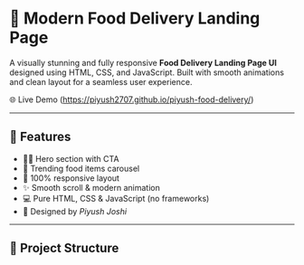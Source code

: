 # 🍔 Modern Food Delivery Landing Page

A visually stunning and fully responsive **Food Delivery Landing Page UI** designed using HTML, CSS, and JavaScript. Built with smooth animations and clean layout for a seamless user experience.

🌐 Live Demo
(https://piyush2707.github.io/piyush-food-delivery/) 

---

## 🚀 Features

- 🧑‍🍳 Hero section with CTA
- 🍕 Trending food items carousel
- 📱 100% responsive layout
- ✨ Smooth scroll & modern animation
- 💻 Pure HTML, CSS & JavaScript (no frameworks)
- 👤 Designed by *Piyush Joshi*

---

## 📂 Project Structure
